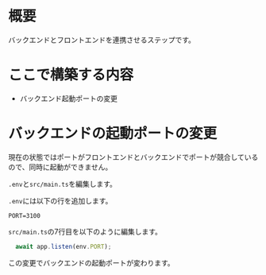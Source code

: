 # 概要
バックエンドとフロントエンドを連携させるステップです。

# ここで構築する内容
 - バックエンド起動ポートの変更

# バックエンドの起動ポートの変更
現在の状態ではポートがフロントエンドとバックエンドでポートが競合しているので、同時に起動ができません。

`.env`と`src/main.ts`を編集します。


`.env`には以下の行を追加します。

```SHELL
PORT=3100
```

`src/main.ts`の7行目を以下のように編集します。

```TypeScript
  await app.listen(env.PORT);
```

この変更でバックエンドの起動ポートが変わります。



